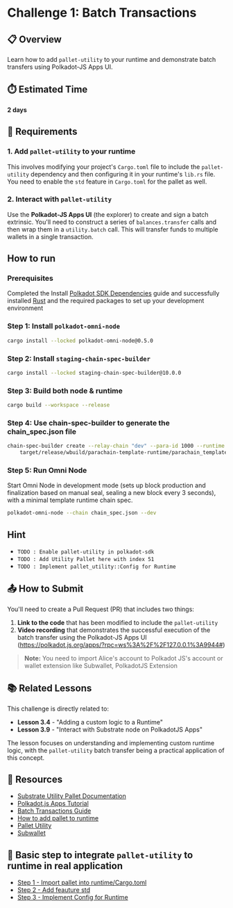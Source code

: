 # Challenge 1: Batch Transactions

## 📋 Overview
Learn how to add `pallet-utility` to your runtime and demonstrate batch transfers using Polkadot-JS Apps UI.

## ⏱️ Estimated Time
**2 days**

## 🎯 Requirements

### 1. Add `pallet-utility` to your runtime
This involves modifying your project's `Cargo.toml` file to include the `pallet-utility` dependency and then configuring it in your runtime's `lib.rs` file. You need to enable the `std` feature in `Cargo.toml` for the pallet as well.

### 2. Interact with `pallet-utility`
Use the **Polkadot-JS Apps UI** (the explorer) to create and sign a batch extrinsic. You'll need to construct a series of `balances.transfer` calls and then wrap them in a `utility.batch` call. This will transfer funds to multiple wallets in a single transaction.


## How to run 

### Prerequisites

Completed the Install [Polkadot SDK Dependencies](https://docs.polkadot.com/develop/parachains/install-polkadot-sdk/) guide and successfully installed [Rust](https://www.rust-lang.org/) and the required packages to set up your development environment


### Step 1:  Install `polkadot-omni-node`

```sh
cargo install --locked polkadot-omni-node@0.5.0
```

### Step 2:  Install `staging-chain-spec-builder`

```sh
cargo install --locked staging-chain-spec-builder@10.0.0
```

### Step 3:  Build both node & runtime

```sh
cargo build --workspace --release
```

### Step 4: Use chain-spec-builder to generate the chain_spec.json file

```sh
chain-spec-builder create --relay-chain "dev" --para-id 1000 --runtime \
    target/release/wbuild/parachain-template-runtime/parachain_template_runtime.wasm named-preset development
```


### Step 5: Run Omni Node

Start Omni Node in development mode (sets up block production and finalization based on manual seal,
sealing a new block every 3 seconds), with a minimal template runtime chain spec.

```sh
polkadot-omni-node --chain chain_spec.json --dev
```

## Hint 

- `TODO : Enable pallet-utility in polkadot-sdk`
- `TODO : Add Utility Pallet here with index 51`
- `TODO : Implement pallet_utility::Config for Runtime` 

## 📤 How to Submit

You'll need to create a Pull Request (PR) that includes two things:

1. **Link to the code** that has been modified to include the `pallet-utility`
2. **Video recording** that demonstrates the successful execution of the batch transfer using the Polkadot-JS Apps UI (https://polkadot.js.org/apps/?rpc=ws%3A%2F%2F127.0.0.1%3A9944#)

> **Note:** You need to import Alice's account to Polkadot JS's account or wallet extension like Subwallet, PolkadotJS Extension 


## 📚 Related Lessons

This challenge is directly related to:
- **Lesson 3.4** - "Adding a custom logic to a Runtime"
- **Lesson 3.9** - "Interact with Substrate node on PolkadotJS Apps"

The lesson focuses on understanding and implementing custom runtime logic, with the `pallet-utility` batch transfer being a practical application of this concept.

## 🔗 Resources

- [Substrate Utility Pallet Documentation](https://www.youtube.com/watch?v=diMgOaIYo-s)
- [Polkadot.js Apps Tutorial](https://www.youtube.com/watch?v=uMaSEWajHT0&list=PLnhzaKpksqOKiqu9DDjGnmZWB0hYTaOUC&index=11)
- [Batch Transactions Guide](https://www.youtube.com/watch?v=uoUC2K8muvw)
- [How to add pallet to runtime](https://docs.polkadot.com/develop/parachains/customize-parachain/add-existing-pallets/)
- [Pallet Utility](https://github.com/paritytech/polkadot-sdk/tree/master/substrate/frame/utility)
- [Subwallet](https://www.subwallet.app/download.html)

## 🔗 Basic step to integrate `pallet-utility` to runtime in real application

- [Step 1 - Import pallet into runtime/Cargo.toml](https://github.com/peaqnetwork/peaq-network-node/blob/dev/runtime/peaq/Cargo.toml#L61)
- [Step 2 - Add feauture std](https://github.com/peaqnetwork/peaq-network-node/blob/dev/runtime/peaq/Cargo.toml#L224)
- [Step 3 - Implement Config for Runtime](https://github.com/peaqnetwork/peaq-network-node/blob/dev/runtime/peaq/src/lib.rs#L572)


